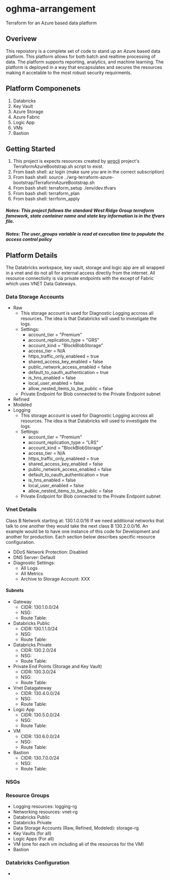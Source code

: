 # oghma-arrangement
Terraform for an Azure based data platform

## Overivew
This repoistory is a complete set of code to stand up an Azure based data platform.  This platform allows for both batch and realtime processing of data.  The platform supports reporting, analytics, and machine learning.  The platform is deployed in a way that encapsulates and secures the resources making it accetable to the most robust security requirments.

## Platform Componenets
1. Databricks
2. Key Vault
3. Azure Storage
4. Azure Fabric
5. Logic App
6. VMs
7. Bastion


## Getting Started
1. This project is expects resources created by [wrgcli](https://github.com/westridgegroup/wrg-terraform-azure-bootstrap) project's TerraformAzureBootstrap.sh script to exist.	
2. From bash shell: az login (make sure you are in the correct subscription)
3. From bash shell: source ../wrg-terraform-azure-bootstrap/TerraformAzureBootstrap.sh 
4. From bash shell: terraform_setup ./env/dev.tfvars
4. From bash shell: terraform_plan 	
5. From bash shell: terrform_apply 

##### Notes: This project follows the standard West Ridge Group terraform famework, state container name and state key information is in the tfvars file. 
##### Notes: The user_groups variable is read at execution time to populate the access control policy

## Platform Details
The Databricks workspace, key vault, storage and logic app are all wrapped in a vnet and do not all for external access directly from the internet.   All resource connectivity is via private endpoints with the except of Fabric which uses VNET Data Gateways.

### Data Storage Accounts
- Raw
    - This storage account is used for Diagnostic Logging accross all resources.  The idea is that Databricks will used to investigate the logs.
    - Settings:
        - account_tier = "Premium"
        - account_replication_type = "GRS"
        - account_kind = "BlockBlobStorage"
        - access_tier = N/A
        - https_traffic_only_enableed = true
        - shared_access_key_enabled = false
        - public_network_access_enabled = false
        - default_to_oauth_authentication = true
        - is_hns_enabled = false 
        - local_user_enabled = false
        - allow_nested_items_to_be_public = false
    - Private Endpoint for Blob connected to the Private Endpoint subnet
- Refined
- Modeled
- Logging
    - This storage account is used for Diagnostic Logging accross all resources.  The idea is that Databricks will used to investigate the logs.
    - Settings:
        - account_tier = "Premium"
        - account_replication_type = "LRS"
        - account_kind = "BlockBlobStorage"
        - access_tier = N/A
        - https_traffic_only_enableed = true
        - shared_access_key_enabled = false
        - public_network_access_enabled = false
        - default_to_oauth_authentication = true
        - is_hns_enabled = false 
        - local_user_enabled = false
        - allow_nested_items_to_be_public = false
    - Private Endpoint for Blob connected to the Private Endpoint subnet

### Vnet Details
Class B Network starting at: 130.1.0.0/16
If we need additional networks that talk to one another they would take the next class B 130.2.0.0/16.  An example would be to have one instance of this code for Development and another for production.  Each section below describes specific resource configuration.  
- DDoS Network Protection: Disabled
- DNS Server: Default
- Diagnostic Settings:
    - All Logs
    - All Metrics
    - Archive to Storage Account: XXX

#### Subnets
- Gateway 
    - CIDR: 130.1.0.0/24
    - NSG:
    - Route Table:
- Databricks Public 
    - CIDR: 130.1.1.0/24
    - NSG:
    - Route Table:
- Databricks Private 
    - CIDR: 130.2.0/24
    - NSG:
    - Route Table:
- Private End Points (Storage and Key Vault) 
    - CIDR: 130.3.0/24
    - NSG:
    - Route Table:
- Vnet Datagateway 
    - CIDR: 130.4.0.0/24
    - NSG:
    - Route Table:
- Logic App 
    - CIDR: 130.5.0.0/24
    - NSG:
    - Route Table:
- VM 
    - CIDR: 130.6.0.0/24
    - NSG:
    - Route Table:
- Bastion 
    - CIDR: 130.7.0.0/24
    - NSG:
    - Route Table:

### NSGs

### Resource Groups
- Logging resources: logging-rg
- Networking resources: vnet-rg
- Databricks Public
- Databricks Private
- Data Storage Accounts (Raw, Refined, Modeled): storage-rg
- Key Vaults (for all)
- Logic Apps (For all)
- VM (one for each vm including all of the resources for the VM)
- Bastion

 ### Databricks Configuration
 - 